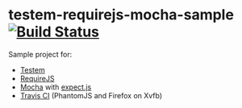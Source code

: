 testem-requirejs-mocha-sample [![Build Status](https://travis-ci.org/teppeis/testem-requirejs-mocha-sample.png?branch=master)](https://travis-ci.org/teppeis/testem-requirejs-mocha-sample)
====

Sample project for:

* [Testem](https://github.com/airportyh/testem)
* [RequireJS](http://requirejs.org/)
* [Mocha](http://visionmedia.github.io/mocha/) with [expect.js](https://github.com/LearnBoost/expect.js/)
* [Travis CI](https://travis-ci.org/teppeis/testem-requirejs-mocha-sample) (PhantomJS and Firefox on Xvfb)
